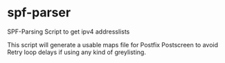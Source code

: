 # spf-parser
SPF-Parsing Script to get ipv4 addresslists

This script will generate a usable maps file for Postfix Postscreen to avoid Retry loop delays if using any kind of greylisting.

